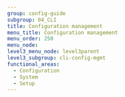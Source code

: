 ```yaml
---
group: config-guide
subgroup: 04_CLI
title: Configuration management
menu_title: Configuration management
menu_order: 250
menu_node:
level3_menu_node: level3parent
level3_subgroup: cli-config-mgmt
functional_areas:
  - Configuration
  - System
  - Setup
---
```

